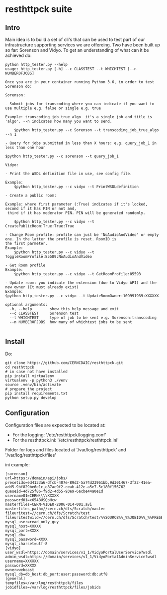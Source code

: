 # resthttpck suite

## Intro
Main idea is to build a set of cli's that can be used to test part of our infrastructure supporting services we are offereing. 
Two have been built up so far: Sorenson and Vidyo. To get an understanding of what can it be achieved do:

```
python http_tester.py --help
usage: http_tester.py [-h] --c CLASSTEST --t WHICHTEST [--n NUMBEROFJOBS]

Once you are in your container running Python 3.6, in order to test Sorenson do:

Sorenson:

- Submit jobs for transcoding where you can indicate if you want to use multiple e.g. false or single e.g. true

Example: transcoding_job_true_algo  it's a single job and title is 'algo'. --n indicates how many you want to send.

    $python http_tester.py --c Sorenson --t transcoding_job_true_algo --n 1

- Query for jobs submitted in less than X hours: e.g. query_job_1 in less than one hour

$python http_tester.py --c sorenson --t query_job_1

Vidyo:

- Print the WSDL definition file in use, see config file.

Example:
    $python http_tester.py --c vidyo --t PrintWSDLdefinition

- Create a public room:

Example: where first parameter (:True) indicates if it's locked, second if it has PIN or not and,
 third if it has moderator PIN. PIN will be generated randomly.

    $python http_tester.py --c vidyo --t CreatePublicRoom:True:True:True

- Change Room profile: profile can just be 'NoAudioAndVideo' or empty one. In the latter the profile is reset. RoomID is
the first parmeter.
Example:
    $python http_tester.py --c vidyo --t ToggleRoomProfile:85589:NoAudioAndVideo

- Get Room profile
Example:
    $python http_tester.py --c vidyo --t GetRoomProfile:85593

- Update room: you indicate the extension (due to Vidyo API) and the new owner (It must already exist)
Example:
$python http_tester.py --c vidyo --t UpdateRoomOwner:109991939:XXXXXX

optional arguments:
  -h, --help        show this help message and exit
  --c CLASSTEST     Sorenson test
  --t WHICHTEST     type of job to be sent e.g. Sorenson:transcoding
  --n NUMBEROFJOBS  how many of whichtest jobs to be sent
  
  ```

## Install

Do:
```
git clone https://github.com/CERNCDAIC/resthttpck.git
cd resthttpck
# in case not have installed
pip install virtualenv   
virtualenv -p python3 ./venv
source .venv/bin/activate
# prepare the project
pip install requirements.txt 
python setup.py develop
```
## Configuration

Configuration files are expected to be located at:
- For the logging: '/etc/resthttpck/logging.conf'
- For the resthttpck.ini: '/etc/resthttpck/resthttpck.ini'

Folder for logs and files located at '/var/log/resthttpck' and '/var/log/resthttpck/files'

ini example:
```
[sorenson]
url=https://domain/api/jobs/
presetids=ed4133a6-dfcb-407e-89d2-5a74d23961bb,9d301467-3f22-41ea-add5-9bf829be6e1c,e87ae9f2-ceab-412e-a5e7-5c180f156762
queueid=4d725f86-f9d2-4d55-93e9-6acbe44a0e1d
username01=CERN\\\\XXXXX
password01=x654BUSQpHcw
masterfiles=CERN-VIDEO-2006-014-001.avi
masterfiles_path=//cern.ch/dfs/Scratch/master
fileuritest=//cern.ch/dfs/Scratch/test
fileuritestwild=//cern.ch/dfs/Scratch/test/%%SOURCE%%_%%JOBID%%_%%PRESET%%
mysql_user=read_only_guy
mysql_host=XXXXX
mysql_port=XXXX
mysql_db=
mysql_password=XXXX
mysql_charset=utf-8
[vidyo]
user_wsdl=https://domain/services/v1_1/VidyoPortalUserService?wsdl
admin_wsdl=https://domain/services/v1_1/VidyoPortalAdminService?wsdl
username=XXXXXX
password=XXXXX
owner=webcast
mysql_db=db_host:db_port:user:password:db:utf8
[general]
tempfiles=/var/log/resthttpck/files
jobidfiles=/var/log/resthttpck/files/jobids
```

